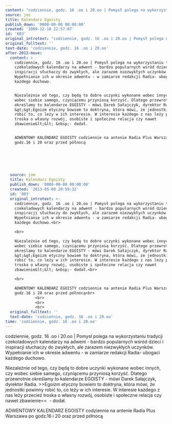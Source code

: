```yaml
---
content: "codziennie, godz. 16 .oo i 20.oo | Pomysł polega na wykorzystaniu tradycji czekoladowych kalendarzy na adwent - bardzo popularnych wśród dzieci i inspiracji słuchaczy do zwykłych, ale zarazem niezwykłych uczynków. Wypełnianie ich w okresie adwentu - w zamiarze redakcji Radia- ubogaci każdego duchowo.\n\nNiezależnie od tego, czy będą to dobre uczynki wykonane wobec innych, czy wobec siebie samego, czyniącemu przyniosą korzyść. Dlatego przewrotnie określamy to kalendarze EGOISTY - mówi Darek Sałajczyk, dyrektor Radia. &gt;&gt;Egoizm etyczny bowiem to doktryna, która mówi, że jednostki powinny robić to, co leży w ich interesie. W interesie każdego z nas leży przecież troska o własny rozwój, osobiste i społeczne relacja czy nawet zbawienie&lt;&lt; &nbsp;- dodał.\n\nADWENTOWY KALENDARZ EGOISTY codziennie na antenie Radia Plus Warszawa po godz.16 i 20 oraz przed północą\n\n         \n\n         \n\n         \n\n\n<!--CONTENT FROM OLD SERVER (jos before 2013): codziennie, godz. 16 .oo i 20.oo | Pomysł polega na wykorzystaniu tradycji czekoladowych kalendarzy na adwent - bardzo popularnych wśród dzieci i inspiracji słuchaczy do zwykłych, ale zarazem niezwykłych uczynków. Wypełnianie ich w okresie adwentu - w zamiarze redakcji Radia- ubogaci każdego duchowo.\n\r\n\n\r\nNiezależnie od tego, czy będą to dobre uczynki wykonane wobec innych, czy wobec siebie samego, czyniącemu przyniosą korzyść. Dlatego przewrotnie określamy to kalendarze EGOISTY - mówi Darek Sałajczyk, dyrektor Radia. &gt;&gt;Egoizm etyczny bowiem to doktryna, która mówi, że jednostki powinny robić to, co leży w ich interesie. W interesie każdego z nas leży przecież troska o własny rozwój, osobiste i społeczne relacja czy nawet zbawienie&lt;&lt; &nbsp;- dodał.\n\r\n\n\r\nADWENTOWY KALENDARZ EGOISTY codziennie na antenie Radia Plus Warszawa po godz.16 i 20 oraz przed północą\n\r\n         \n\r\n         \n\r\n         \n\r\n         \n-->"
source: jos
title: Kalendarz Egoisty
publish_down: '0000-00-00 00:00:00'
created: '2009-12-10 22:57:07'
id: '803'
original_introtext: "codziennie, godz. 16 .oo i 20.oo | Pomysł polega na wykorzystaniu tradycji czekoladowych kalendarzy na adwent - bardzo popularnych wśród dzieci i inspiracji słuchaczy do zwykłych, ale zarazem niezwykłych uczynków. Wypełnianie ich w okresie adwentu - w zamiarze redakcji Radia- ubogaci każdego duchowo.<br>\r\n<br>\r\nNiezależnie od tego, czy będą to dobre uczynki wykonane wobec innych, czy wobec siebie samego, czyniącemu przyniosą korzyść. Dlatego przewrotnie określamy to kalendarze EGOISTY - mówi Darek Sałajczyk, dyrektor Radia. &gt;&gt;Egoizm etyczny bowiem to doktryna, która mówi, że jednostki powinny robić to, co leży w ich interesie. W interesie każdego z nas leży przecież troska o własny rozwój, osobiste i społeczne relacja czy nawet zbawienie&lt;&lt; &nbsp;- dodał.<br>\r\n<br>\r\nADWENTOWY KALENDARZ EGOISTY codziennie na antenie Radia Plus Warszawa po godz.16 i 20 oraz przed północą<br>\r\n         <br>\r\n         <br>\r\n         <br>\r\n         "
original_fulltext: ''
text-date: 'codziennie, godz. 16 .oo i 20.oo'
after-2013-move:
  content: >
    codziennie, godz. 16 .oo i 20.oo | Pomysł polega na wykorzystaniu tradycji
    czekoladowych kalendarzy na adwent - bardzo popularnych wśród dzieci i
    inspiracji słuchaczy do zwykłych, ale zarazem niezwykłych uczynków.
    Wypełnianie ich w okresie adwentu - w zamiarze redakcji Radia- ubogaci
    każdego duchowo.


    Niezależnie od tego, czy będą to dobre uczynki wykonane wobec innych, czy
    wobec siebie samego, czyniącemu przyniosą korzyść. Dlatego przewrotnie
    określamy to kalendarze EGOISTY - mówi Darek Sałajczyk, dyrektor Radia.
    &gt;&gt;Egoizm etyczny bowiem to doktryna, która mówi, że jednostki powinny
    robić to, co leży w ich interesie. W interesie każdego z nas leży przecież
    troska o własny rozwój, osobiste i społeczne relacja czy nawet
    zbawienie&lt;&lt; &nbsp;- dodał.


    ADWENTOWY KALENDARZ EGOISTY codziennie na antenie Radia Plus Warszawa po
    godz.16 i 20 oraz przed północą

             

             

             
  source: jom
  title: Kalendarz Egoisty
  publish_down: '0000-00-00 00:00:00'
  created: '2013-05-08 20:59:32'
  id: '803'
  original_introtext: >-
    codziennie, godz. 16 .oo i 20.oo | Pomysł polega na wykorzystaniu tradycji
    czekoladowych kalendarzy na adwent - bardzo popularnych wśród dzieci i
    inspiracji słuchaczy do zwykłych, ale zarazem niezwykłych uczynków.
    Wypełnianie ich w okresie adwentu - w zamiarze redakcji Radia- ubogaci
    każdego duchowo.<br>

    <br>

    Niezależnie od tego, czy będą to dobre uczynki wykonane wobec innych, czy
    wobec siebie samego, czyniącemu przyniosą korzyść. Dlatego przewrotnie
    określamy to kalendarze EGOISTY - mówi Darek Sałajczyk, dyrektor Radia.
    &gt;&gt;Egoizm etyczny bowiem to doktryna, która mówi, że jednostki powinny
    robić to, co leży w ich interesie. W interesie każdego z nas leży przecież
    troska o własny rozwój, osobiste i społeczne relacja czy nawet
    zbawienie&lt;&lt; &nbsp;- dodał.<br>

    <br>

    ADWENTOWY KALENDARZ EGOISTY codziennie na antenie Radia Plus Warszawa po
    godz.16 i 20 oraz przed północą<br>
             <br>
             <br>
             <br>
  original_fulltext: ''
  text-date: 'codziennie, godz. 16 .oo i 20.oo'
time: 'codziennie, godz. 16 .oo i 20.oo'
---
```

codziennie, godz. 16 .oo i 20.oo | Pomysł polega na wykorzystaniu tradycji czekoladowych kalendarzy na adwent - bardzo popularnych wśród dzieci i inspiracji słuchaczy do zwykłych, ale zarazem niezwykłych uczynków. Wypełnianie ich w okresie adwentu - w zamiarze redakcji Radia- ubogaci każdego duchowo.

Niezależnie od tego, czy będą to dobre uczynki wykonane wobec innych, czy wobec siebie samego, czyniącemu przyniosą korzyść. Dlatego przewrotnie określamy to kalendarze EGOISTY - mówi Darek Sałajczyk, dyrektor Radia. &gt;&gt;Egoizm etyczny bowiem to doktryna, która mówi, że jednostki powinny robić to, co leży w ich interesie. W interesie każdego z nas leży przecież troska o własny rozwój, osobiste i społeczne relacja czy nawet zbawienie&lt;&lt; &nbsp;- dodał.

ADWENTOWY KALENDARZ EGOISTY codziennie na antenie Radia Plus Warszawa po godz.16 i 20 oraz przed północą

         

         

         


<!--CONTENT FROM OLD SERVER (jos before 2013): codziennie, godz. 16 .oo i 20.oo | Pomysł polega na wykorzystaniu tradycji czekoladowych kalendarzy na adwent - bardzo popularnych wśród dzieci i inspiracji słuchaczy do zwykłych, ale zarazem niezwykłych uczynków. Wypełnianie ich w okresie adwentu - w zamiarze redakcji Radia- ubogaci każdego duchowo.



Niezależnie od tego, czy będą to dobre uczynki wykonane wobec innych, czy wobec siebie samego, czyniącemu przyniosą korzyść. Dlatego przewrotnie określamy to kalendarze EGOISTY - mówi Darek Sałajczyk, dyrektor Radia. &gt;&gt;Egoizm etyczny bowiem to doktryna, która mówi, że jednostki powinny robić to, co leży w ich interesie. W interesie każdego z nas leży przecież troska o własny rozwój, osobiste i społeczne relacja czy nawet zbawienie&lt;&lt; &nbsp;- dodał.



ADWENTOWY KALENDARZ EGOISTY codziennie na antenie Radia Plus Warszawa po godz.16 i 20 oraz przed północą

         

         

         

         
-->

<!--{{json:{"created_date":"2009-12-10 22:57:07","publish_down":"0000-00-00 00:00:00","id":"803"}}}-->